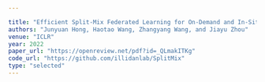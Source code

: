 ```yaml
---

title: "Efficient Split-Mix Federated Learning for On-Demand and In-Situ Customization."
authors: "Junyuan Hong, Haotao Wang, Zhangyang Wang, and Jiayu Zhou"
venue: "ICLR"
year: 2022
paper_url: "https://openreview.net/pdf?id=_QLmakITKg"
code_url: "https://github.com/illidanlab/SplitMix"
type: "selected"
---
```


